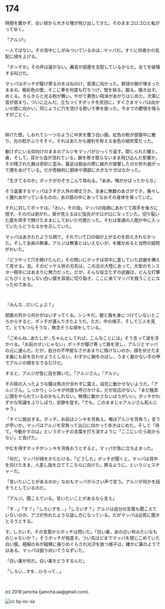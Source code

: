 # 174

時間を置かず，白い球から大きな塊が飛び出してきた。そのままゴロゴロと転がってゆく。  

「アルジ!」  

一人ではない。その背中にしがみついているのは…マッパだ。すぐに何者かの気配に顔を上げる。  

「ボッチか」その声は届かない。轟音が部屋を支配しているからだ。全てを破壊する叫びだ。  

マッパはボッチが駆け寄るのをはねのけ，音源に向かった。鉄球の鎖が埋まったままの，極彩色の壁。そこに拳を何度も打ちつけ，壁を抉る。掘る。掻き出す。めくる。きらきらと光る粉が舞い，やがて黄色い飛沫があがりはじめた。次第に音が弱まり，ついに止んだ。立ちつくすボッチを尻目に，すぐさまマッパは向かいの壁に向かい，同じように穴を空ける勢いで拳を振った。今までの鬱憤を晴らすがごとく。  

<br>  

砕けた壁。しおれてシーツのように中央を覆う白い膜。虹色の粉が部屋中に散り，光の粒がふりそそぐ。それはあたかも勝利を称える金色の紙吹雪だった。  

動けずにいる仰向けのままのアルジをマッパがひっくり返す。閉じられた瞳と，鼻，そして，耳から血が流れている。鎖を巻き取らないまま飛び込んだ影響か，その残された腕は奇妙に歪み，義足は脱出の際に破片が直撃したのか折れ曲がって煙をあげている。だが奇跡的に胴体や頭部に大きなケガはなかった。  

「生きてるのか」ボッチがのぞきこんで尋ねる。「ああ。俺がかばったからな」  

そう返事するマッパはさすが人外の頑丈さか，全身に無数のあざができ，痛々しく腫れあがっているものの，あの膜の中にあってなおその身体を保っていた。  

それに対してボッチは。「おい，その指」マッパの指摘にあわてて両手を後ろに隠す。その爪は剥がれ，骨が見えるほど指先がボロボロになっていた。切り裂いた膜を両手で開けたままにしておいた代償だった。それは普通の人間が中に入っていたらどうなるかを示していた。  

マッパはあきれたような顔で，それでいて口の端が上がるのを抑えきれなかった。そして全員の無事，アルジは無事とはいえないが，を確かめると当然の疑問がわいた。  

「どうやって穴を開けたんだ」その問いにボッチは背中に差していた武器を構えて見せる。戈。そのピッケル状の刃先は，この北の大陸にあって，大型のモンスター相手にはあまりに無力だった。だが，そんな役立たずの武器は，どんな打撃にもびくともしない白い膜を容易に切り裂き，ここに来てマッパを救うことになったのである。  

<br>  

「みんな…だいじょぶ？」  

部屋の外から何かがはいずってくる。シンキだ。鎧と盾を身につけていないところからすると，ボッチが運んできたようだ。ただ，中の様子，そして三人を見て，とてもつらそうな，無念そうな顔をしている。  

「ごめんね…あたしが…ちゃんとしてれば，こんなことには」そう言って涙を浮かべる。「お前のせいじゃない」ボッチが駆け寄って肩を貸し，アルジとマッパの元に運んだ。だが，自分の不甲斐なさがあまりに情けないのか，顔を伏せたまま誰にも目を合わせようとしない。わずかに腕をのばし，うまく動かない手の甲でアルジの頬をなでるだけだ。  

すると，アルジが急に目を開いた。「アルジさん」「アルジ」  

その斑の入ったような瞳は焦点が合わずに震え，自在に動かせないようだ。「アルジさん，しっかり」シンキが何度も呼びかける。だが反応がない。「まだ騒音に頭をやられているのかもしれない。無理に動かさないほうがいい」ボッチがわずかな知識をふりしぼり，安静を促す。「でも，このままじゃアルジさん死んじゃう」  

「すぐに脱出する。ボッチ，お前はシンキを背負え。俺はアルジを背負う」言うが早いか，マッパはアルジを背負って出口に向かって歩きはじめた。そして「待て。今動かすのは」というボッチの言葉を打ち消すように「ここにいたら助からない」と告げた。  

やむを得ずボッチがシンキを背負おうとすると，マッパが急に立ち止まった。  

「何だ」マッパが顔をかたむける。「どうした」ボッチが聞くと，マッパは背中を向けたまま，人差し指を立ててこちらに向けた。黙るように，というジェスチャーだ。  

「言いたいことがあるのか」なおもマッパが小さい声で言う。アルジが何かを話そうとしているのだ。  

「アルジ。聞こえている。言いたいことがあるなら言え」  

「す…」「す？」「しろいすを…」「しろいす？」アルジは自分の言葉も聞こえていないのか，アゴが外れたような話し方になっている。だがマッパは必死に聞きとろうとする。  

す。しろいす。その言葉からボッチは閃いた。「白い巣，あの白い布みたいなものじゃないか？」そうボッチが指差す。つい先ほどまでマッパを閉じこめていた白い膜。極細の糸が縦横に張りめぐらされ光沢を放つ様子は，確かに巣のようではある。マッパは振り向いてうなずいた。  

「白い巣が何だ。白い巣をどうするんだ」  

「しろい…すを…ひろって…」  

<br>  
<br>  
(c) 2018 jamcha (jamcha.aa@gmail.com).  

![cc by-nc-sa](http://i.creativecommons.org/l/by-nc-sa/4.0/88x31.png)
